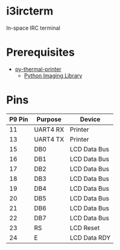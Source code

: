 i3ircterm
=========

In-space IRC terminal

Prerequisites
=============

* [py-thermal-printer](https://github.com/luopio/py-thermal-printer)
  * [Python Imaging Library](http://www.pythonware.com/products/pil/) 


Pins
====

| P9 Pin | Purpose  | Device        |
|--------|----------|---------------|
| 11     | UART4 RX | Printer       |
| 13     | UART4 TX | Printer       |
| 15     | DB0      | LCD Data Bus  |
| 16     | DB1      | LCD Data Bus  |
| 17     | DB2      | LCD Data Bus  |
| 18     | DB3      | LCD Data Bus  |
| 19     | DB4      | LCD Data Bus  |
| 20     | DB5      | LCD Data Bus  |
| 21     | DB6      | LCD Data Bus  |
| 22     | DB7      | LCD Data Bus  |
| 23     | RS       | LCD Reset     |
| 24     | E        | LCD Data RDY  |   
